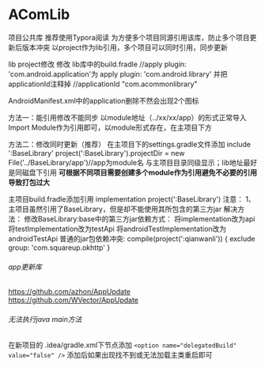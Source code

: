 # AComLib
项目公共库 推荐使用Typora阅读
为方便多个项目同源引用该库，防止多个项目更新后版本冲突
以project作为lib引用，多个项目可以同时引用，同步更新

lib project修改
修改 lib库中的build.fradle
//apply plugin: 'com.android.application'为
apply plugin: 'com.android.library'
并把applicationId注释掉
//applicationId "com.acommonlibrary"

AndroidManifest.xml中的application删除不然会出现2个图标

方法一：能引用修改不能同步
以module地址（../xx/xx/app）的形式正常导入Import Module作为引用即可，以module形式存在，在主项目下方

方法二：修改同时更新（推荐）
在主项目下的settings.gradle文件添加
include ':BaseLibrary'
project(':BaseLibrary').projectDir = new File('../BaseLibrary/app')//app为module名
与主项目目录同级显示；lib地址最好是同磁盘下引用
**可根据不同项目需要创建多个module作为引用避免不必要的引用导致打包过大**

主项目build.fradle添加引用
implementation project(':BaseLibrary')
注意：
1、主项目虽然引用了BaseLibrary，但是却不能使用其所包含的第三方jar
    解决方法：
        修改BaseLibrary:base中的第三方jar依赖方式：
            将implementation改为api
            将testImplementation改为testApi
            将androidTestImplementation改为androidTestApi
            普通的jar包依赖冲突:
            compile(project(':qianwanli')) {
                exclude group: 'com.squareup.okhttp'
            }

###### app更新库
https://github.com/azhon/AppUpdate
https://github.com/WVector/AppUpdate

###### 无法执行java main方法
在新项目的 .idea/gradle.xml下<GradleProjectSettings>节点添加
`<option name="delegatedBuild" value="false" />`
添加后如果出现找不到或无法加载主类重启即可




